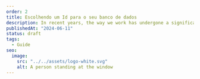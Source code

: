 ```yaml
---
order: 2
title: Escolhendo um Id para o seu banco de dados
description: In recent years, the way we work has undergone a significant transformation, largely due to advancements in technology and changing attitudes toward work-life balance. One of the most notable changes has been the rise of remote work, allowing employees to work from the comfort of their own homes.
publishedAt: "2024-06-11"
status: draft
tags:
  - Guide
seo:
  image:
    src: "../../assets/logo-white.svg"
    alt: A person standing at the window
---
```

